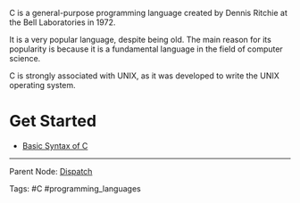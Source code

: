 C is a general-purpose programming language created by Dennis Ritchie at the Bell Laboratories in 1972.

It is a very popular language, despite being old. The main reason for its popularity is because it is a fundamental language in the field of computer science.

C is strongly associated with UNIX, as it was developed to write the UNIX operating system.

# Get Started

- [Basic Syntax of C](./Basic%2520Syntax%2520of%2520C.md#)

---

Parent Node: [Dispatch](../../Dispatch.md#)

Tags: #C #programming_languages
